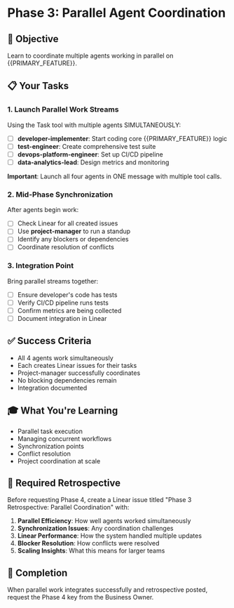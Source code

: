 # Phase 3: Parallel Agent Coordination

## 🎯 Objective
Learn to coordinate multiple agents working in parallel on {{PRIMARY_FEATURE}}.

## 📋 Your Tasks

### 1. Launch Parallel Work Streams
Using the Task tool with multiple agents SIMULTANEOUSLY:
- [ ] **developer-implementer**: Start coding core {{PRIMARY_FEATURE}} logic
- [ ] **test-engineer**: Create comprehensive test suite
- [ ] **devops-platform-engineer**: Set up CI/CD pipeline
- [ ] **data-analytics-lead**: Design metrics and monitoring

**Important**: Launch all four agents in ONE message with multiple tool calls.

### 2. Mid-Phase Synchronization
After agents begin work:
- [ ] Check Linear for all created issues
- [ ] Use **project-manager** to run a standup
- [ ] Identify any blockers or dependencies
- [ ] Coordinate resolution of conflicts

### 3. Integration Point
Bring parallel streams together:
- [ ] Ensure developer's code has tests
- [ ] Verify CI/CD pipeline runs tests
- [ ] Confirm metrics are being collected
- [ ] Document integration in Linear

## ✅ Success Criteria
- All 4 agents work simultaneously
- Each creates Linear issues for their tasks
- Project-manager successfully coordinates
- No blocking dependencies remain
- Integration documented

## 🎓 What You're Learning
- Parallel task execution
- Managing concurrent workflows
- Synchronization points
- Conflict resolution
- Project coordination at scale

## 📝 Required Retrospective
Before requesting Phase 4, create a Linear issue titled "Phase 3 Retrospective: Parallel Coordination" with:
1. **Parallel Efficiency**: How well agents worked simultaneously
2. **Synchronization Issues**: Any coordination challenges
3. **Linear Performance**: How the system handled multiple updates
4. **Blocker Resolution**: How conflicts were resolved
5. **Scaling Insights**: What this means for larger teams

## 🔐 Completion
When parallel work integrates successfully and retrospective posted, request the Phase 4 key from the Business Owner.